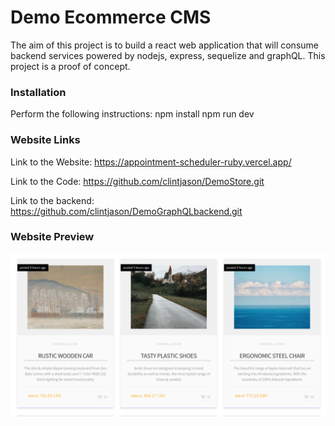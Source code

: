 # Demo Ecommerce CMS #

The aim of this project is to build a react web application
that will consume backend services powered by nodejs, express, sequelize and graphQL.
This project is a proof of concept.

### Installation ###
Perform the following instructions:
npm install
npm run dev

### Website Links ###
Link to the Website: https://appointment-scheduler-ruby.vercel.app/

Link to the Code: https://github.com/clintjason/DemoStore.git

Link to the backend: https://github.com/clintjason/DemoGraphQLbackend.git

### Website Preview
![A sample view of the web app](https://github.com/clintjason/DemoStore/blob/main/src/assets/images/demoFront.png?raw=true)